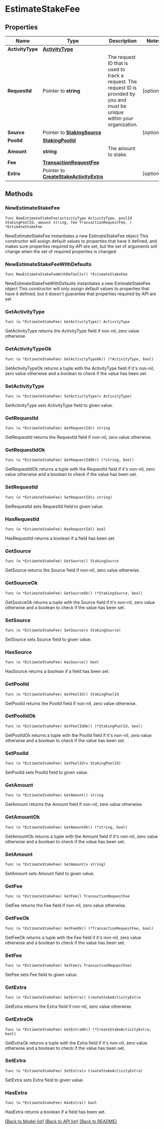 # EstimateStakeFee

## Properties

Name | Type | Description | Notes
------------ | ------------- | ------------- | -------------
**ActivityType** | [**ActivityType**](ActivityType.md) |  | 
**RequestId** | Pointer to **string** | The request ID that is used to track a request. The request ID is provided by you and must be unique within your organization. | [optional] 
**Source** | Pointer to [**StakingSource**](StakingSource.md) |  | [optional] 
**PoolId** | [**StakingPoolId**](StakingPoolId.md) |  | 
**Amount** | **string** | The amount to stake. | 
**Fee** | [**TransactionRequestFee**](TransactionRequestFee.md) |  | 
**Extra** | Pointer to [**CreateStakeActivityExtra**](CreateStakeActivityExtra.md) |  | [optional] 

## Methods

### NewEstimateStakeFee

`func NewEstimateStakeFee(activityType ActivityType, poolId StakingPoolId, amount string, fee TransactionRequestFee, ) *EstimateStakeFee`

NewEstimateStakeFee instantiates a new EstimateStakeFee object
This constructor will assign default values to properties that have it defined,
and makes sure properties required by API are set, but the set of arguments
will change when the set of required properties is changed

### NewEstimateStakeFeeWithDefaults

`func NewEstimateStakeFeeWithDefaults() *EstimateStakeFee`

NewEstimateStakeFeeWithDefaults instantiates a new EstimateStakeFee object
This constructor will only assign default values to properties that have it defined,
but it doesn't guarantee that properties required by API are set

### GetActivityType

`func (o *EstimateStakeFee) GetActivityType() ActivityType`

GetActivityType returns the ActivityType field if non-nil, zero value otherwise.

### GetActivityTypeOk

`func (o *EstimateStakeFee) GetActivityTypeOk() (*ActivityType, bool)`

GetActivityTypeOk returns a tuple with the ActivityType field if it's non-nil, zero value otherwise
and a boolean to check if the value has been set.

### SetActivityType

`func (o *EstimateStakeFee) SetActivityType(v ActivityType)`

SetActivityType sets ActivityType field to given value.


### GetRequestId

`func (o *EstimateStakeFee) GetRequestId() string`

GetRequestId returns the RequestId field if non-nil, zero value otherwise.

### GetRequestIdOk

`func (o *EstimateStakeFee) GetRequestIdOk() (*string, bool)`

GetRequestIdOk returns a tuple with the RequestId field if it's non-nil, zero value otherwise
and a boolean to check if the value has been set.

### SetRequestId

`func (o *EstimateStakeFee) SetRequestId(v string)`

SetRequestId sets RequestId field to given value.

### HasRequestId

`func (o *EstimateStakeFee) HasRequestId() bool`

HasRequestId returns a boolean if a field has been set.

### GetSource

`func (o *EstimateStakeFee) GetSource() StakingSource`

GetSource returns the Source field if non-nil, zero value otherwise.

### GetSourceOk

`func (o *EstimateStakeFee) GetSourceOk() (*StakingSource, bool)`

GetSourceOk returns a tuple with the Source field if it's non-nil, zero value otherwise
and a boolean to check if the value has been set.

### SetSource

`func (o *EstimateStakeFee) SetSource(v StakingSource)`

SetSource sets Source field to given value.

### HasSource

`func (o *EstimateStakeFee) HasSource() bool`

HasSource returns a boolean if a field has been set.

### GetPoolId

`func (o *EstimateStakeFee) GetPoolId() StakingPoolId`

GetPoolId returns the PoolId field if non-nil, zero value otherwise.

### GetPoolIdOk

`func (o *EstimateStakeFee) GetPoolIdOk() (*StakingPoolId, bool)`

GetPoolIdOk returns a tuple with the PoolId field if it's non-nil, zero value otherwise
and a boolean to check if the value has been set.

### SetPoolId

`func (o *EstimateStakeFee) SetPoolId(v StakingPoolId)`

SetPoolId sets PoolId field to given value.


### GetAmount

`func (o *EstimateStakeFee) GetAmount() string`

GetAmount returns the Amount field if non-nil, zero value otherwise.

### GetAmountOk

`func (o *EstimateStakeFee) GetAmountOk() (*string, bool)`

GetAmountOk returns a tuple with the Amount field if it's non-nil, zero value otherwise
and a boolean to check if the value has been set.

### SetAmount

`func (o *EstimateStakeFee) SetAmount(v string)`

SetAmount sets Amount field to given value.


### GetFee

`func (o *EstimateStakeFee) GetFee() TransactionRequestFee`

GetFee returns the Fee field if non-nil, zero value otherwise.

### GetFeeOk

`func (o *EstimateStakeFee) GetFeeOk() (*TransactionRequestFee, bool)`

GetFeeOk returns a tuple with the Fee field if it's non-nil, zero value otherwise
and a boolean to check if the value has been set.

### SetFee

`func (o *EstimateStakeFee) SetFee(v TransactionRequestFee)`

SetFee sets Fee field to given value.


### GetExtra

`func (o *EstimateStakeFee) GetExtra() CreateStakeActivityExtra`

GetExtra returns the Extra field if non-nil, zero value otherwise.

### GetExtraOk

`func (o *EstimateStakeFee) GetExtraOk() (*CreateStakeActivityExtra, bool)`

GetExtraOk returns a tuple with the Extra field if it's non-nil, zero value otherwise
and a boolean to check if the value has been set.

### SetExtra

`func (o *EstimateStakeFee) SetExtra(v CreateStakeActivityExtra)`

SetExtra sets Extra field to given value.

### HasExtra

`func (o *EstimateStakeFee) HasExtra() bool`

HasExtra returns a boolean if a field has been set.


[[Back to Model list]](../README.md#documentation-for-models) [[Back to API list]](../README.md#documentation-for-api-endpoints) [[Back to README]](../README.md)


